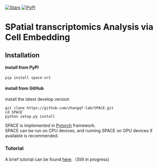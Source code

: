 [![Stars](https://img.shields.io/github/stars/ericli0419/SPACE?logo=GitHub&color=yellow)](https://github.com/ericli0419/SPACE) [![PyPI](https://img.shields.io/pypi/v/space-srt.svg)](https://pypi.org/project/space-srt)

# **SP**atial transcriptomics **A**nalysis via **C**ell **E**mbedding

## Installation  	
#### install from PyPI

```shell
pip install space-srt
```

#### install from GitHub

install the latest develop version

```shell
git clone https://github.com/zhangqf-lab/SPACE.git
cd SPACE
python setup.py install
```

SPACE is implemented in [Pytorch](https://pytorch.org/) framework.  
SPACE can be run on CPU devices, and running SPACE on GPU devices if available is recommended.   

### Tutorial
A brief tutorial can be found [here](tutorial-space.readthedocs.io).（Still in progress）
